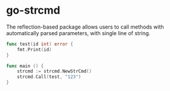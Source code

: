 # go-strcmd

The reflection-based package allows users to call methods with automatically parsed parameters, with single line of string.

```go
func test(id int) error {
	fmt.Print(id)
}

func main () {
    strcmd := strcmd.NewStrCmd()
    strcmd.Call(test, "123")
}
```